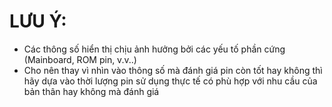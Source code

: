 # LƯU Ý:
- Các thông số hiển thị chịu ảnh hưởng bởi các yếu tố phần cứng (Mainboard, ROM pin, v.v..)
- Cho nên thay vì nhìn vào thông số mà đánh giá pin còn tốt hay không thì hãy dựa vào thời lượng pin sử dụng thực tế có phù hợp với nhu cầu của bản thân hay không mà đánh giá